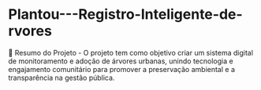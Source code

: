 # Plantou---Registro-Inteligente-de-rvores
🌱 Resumo do Projeto - O projeto tem como objetivo criar um sistema digital de monitoramento e adoção de árvores urbanas, unindo tecnologia e engajamento comunitário para promover a preservação ambiental e a transparência na gestão pública.

